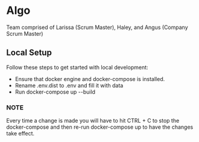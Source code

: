 # Algo

Team comprised of Larissa (Scrum Master), Haley, and Angus (Company Scrum Master)

## Local Setup

Follow these steps to get started with local development:

- Ensure that docker engine and docker-compose is installed.
- Rename .env.dist to .env and fill it with data
- Run docker-compose up --build

### NOTE

Every time a change is made you will have to hit CTRL + C to stop the docker-compose and then re-run docker-compose up to have the changes take effect.
